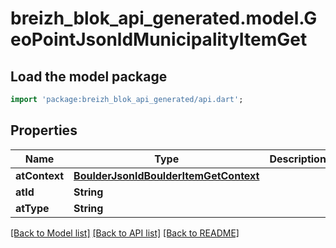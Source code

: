 # breizh_blok_api_generated.model.GeoPointJsonldMunicipalityItemGet

## Load the model package
```dart
import 'package:breizh_blok_api_generated/api.dart';
```

## Properties
Name | Type | Description | Notes
------------ | ------------- | ------------- | -------------
**atContext** | [**BoulderJsonldBoulderItemGetContext**](BoulderJsonldBoulderItemGetContext.md) |  | [optional] 
**atId** | **String** |  | [optional] 
**atType** | **String** |  | [optional] 

[[Back to Model list]](../README.md#documentation-for-models) [[Back to API list]](../README.md#documentation-for-api-endpoints) [[Back to README]](../README.md)


